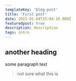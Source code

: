 ```yaml
---
templateKey: 'blog-post'
title: 'First post'
date: 2021-01-04T15:04:10.000Z
featuredpost: true
description: description
tags: intro
---
```




## another heading

some paragraph text

>not sure what this is

